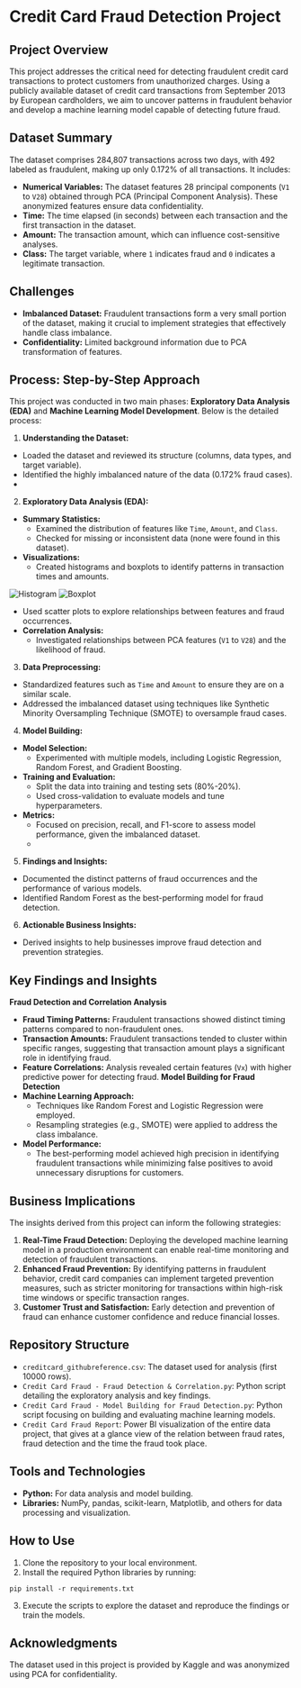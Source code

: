 # Credit Card Fraud Detection Project

## Project Overview
This project addresses the critical need for detecting fraudulent credit card transactions to protect customers from unauthorized charges. Using a publicly available dataset of credit card transactions from September 2013 by European cardholders, we aim to uncover patterns in fraudulent behavior and develop a machine learning model capable of detecting future fraud.

## Dataset Summary
The dataset comprises 284,807 transactions across two days, with 492 labeled as fraudulent, making up only 0.172% of all transactions. It includes:

- **Numerical Variables:** The dataset features 28 principal components (`V1` to `V28`) obtained through PCA (Principal Component Analysis). These anonymized features ensure data confidentiality.
- **Time:** The time elapsed (in seconds) between each transaction and the first transaction in the dataset.
- **Amount:** The transaction amount, which can influence cost-sensitive analyses.
- **Class:** The target variable, where `1` indicates fraud and `0` indicates a legitimate transaction.

## Challenges
- **Imbalanced Dataset:** Fraudulent transactions form a very small portion of the dataset, making it crucial to implement strategies that effectively handle class imbalance.
- **Confidentiality:** Limited background information due to PCA transformation of features.

## Process: Step-by-Step Approach
This project was conducted in two main phases: **Exploratory Data Analysis (EDA)** and **Machine Learning Model Development**. Below is the detailed process:

1. **Understanding the Dataset:**

- Loaded the dataset and reviewed its structure (columns, data types, and target variable).
- Identified the highly imbalanced nature of the data (0.172% fraud cases).
- 
2. **Exploratory Data Analysis (EDA):**

- **Summary Statistics:**
  - Examined the distribution of features like `Time`, `Amount`, and `Class`.
  - Checked for missing or inconsistent data (none were found in this dataset).
- **Visualizations:**
  - Created histograms and boxplots to identify patterns in transaction times and amounts.

![Histogram](https://github.com/user-attachments/assets/e1fe50e1-cdb0-4faa-8fc3-a6169ac7852a)
![Boxplot](https://github.com/user-attachments/assets/1c71b89f-c0d4-4d2d-8a73-a98cae4a47b8)

  - Used scatter plots to explore relationships between features and fraud occurrences.
- **Correlation Analysis:**
  - Investigated relationships between PCA features (`V1` to `V28`) and the likelihood of fraud.

3. **Data Preprocessing:**

- Standardized features such as `Time` and `Amount` to ensure they are on a similar scale.
- Addressed the imbalanced dataset using techniques like Synthetic Minority Oversampling Technique (SMOTE) to oversample fraud cases.

4. **Model Building:**

- **Model Selection:**
  - Experimented with multiple models, including Logistic Regression, Random Forest, and Gradient Boosting.
- **Training and Evaluation:**
  - Split the data into training and testing sets (80%-20%).
  - Used cross-validation to evaluate models and tune hyperparameters.
- **Metrics:**
  - Focused on precision, recall, and F1-score to assess model performance, given the imbalanced dataset.
  - 
5. **Findings and Insights:**

- Documented the distinct patterns of fraud occurrences and the performance of various models.
- Identified Random Forest as the best-performing model for fraud detection.

6. **Actionable Business Insights:**

- Derived insights to help businesses improve fraud detection and prevention strategies.

## Key Findings and Insights
**Fraud Detection and Correlation Analysis**
- **Fraud Timing Patterns:** Fraudulent transactions showed distinct timing patterns compared to non-fraudulent ones.
- **Transaction Amounts:** Fraudulent transactions tended to cluster within specific ranges, suggesting that transaction amount plays a significant role in identifying fraud.
- **Feature Correlations:** Analysis revealed certain features (`Vx`) with higher predictive power for detecting fraud.
**Model Building for Fraud Detection**
- **Machine Learning Approach:**
  - Techniques like Random Forest and Logistic Regression were employed.
  - Resampling strategies (e.g., SMOTE) were applied to address the class imbalance.
- **Model Performance:**
  - The best-performing model achieved high precision in identifying fraudulent transactions while minimizing false positives to avoid unnecessary disruptions for customers.

## Business Implications

The insights derived from this project can inform the following strategies:
1. **Real-Time Fraud Detection:** Deploying the developed machine learning model in a production environment can enable real-time monitoring and detection of fraudulent transactions.
2. **Enhanced Fraud Prevention:** By identifying patterns in fraudulent behavior, credit card companies can implement targeted prevention measures, such as stricter monitoring for transactions within high-risk time windows or specific transaction ranges.
3. **Customer Trust and Satisfaction:** Early detection and prevention of fraud can enhance customer confidence and reduce financial losses.

## Repository Structure
- `creditcard_githubreference.csv`: The dataset used for analysis (first 10000 rows).
- `Credit Card Fraud - Fraud Detection & Correlation.py`: Python script detailing the exploratory analysis and key findings.
- `Credit Card Fraud - Model Building for Fraud Detection.py`: Python script focusing on building and evaluating machine learning models.
- `Credit Card Fraud Report`: Power BI visualization of the entire data project, that gives at a glance view of the relation between fraud rates, fraud detection and the time the fraud took place.

## Tools and Technologies
- **Python:** For data analysis and model building.
- **Libraries:** NumPy, pandas, scikit-learn, Matplotlib, and others for data processing and visualization.

## How to Use
1. Clone the repository to your local environment.
2. Install the required Python libraries by running:

`pip install -r requirements.txt`

3. Execute the scripts to explore the dataset and reproduce the findings or train the models.

## Acknowledgments
The dataset used in this project is provided by Kaggle and was anonymized using PCA for confidentiality.

